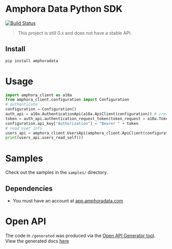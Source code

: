 # Amphora Data Python SDK

[![Build Status](https://dev.azure.com/amphoradata/Public/_apis/build/status/amphoradata.python-sdk?branchName=master)](https://dev.azure.com/amphoradata/Public/_build/latest?definitionId=7&branchName=master)

> This project is still 0.x and does not have a stable API.

## Install

```sh
pip install amphoradata
```

# Usage

```py
import amphora_client as a10a
from amphora_client.configuration import Configuration
# authenticate
configuration = Configuration()
auth_api = a10a.AuthenticationApi(a10a.ApiClient(configuration)) # creates an unauthenticated client
token = auth_api.authentication_request_token(token_request = a10a.TokenRequest(username='username', password='*****' ))
configuration.api_key["Authorization"] = "Bearer " + token
# read user info
users_api = amphora_client.UsersApi(amphora_client.ApiClient(configuration)) # creates an authenticated client
print(users_api.users_read_self())
```

# Samples

Check out the samples in the `samples/` directory.

## Dependencies

* You must have an account at [app.amphoradata.com](https://app.amphoradata.com)

# Open API

The code in `/generated` was produced via the [Open API Generator tool](https://github.com/OpenAPITools/openapi-generator). View the generated docs [here](generated/README.md)